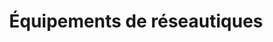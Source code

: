 ---
title: Équipements de réseautiques
description:   
titre: Équipements de réseautiques
desc: Lorem ipsum dolor sit amet, consectetur adipisicing elit. Maiores cum, aliquid! Consequatur quisquam vero eum!
identifiant: equipements-reseautiques
icon: /img/ico/service3.svg
image: /img/cover2.jpg
draft: false
section1:
  title: Réseautique
  description: >-
    Installation de la structure qui va accueillir tout le matériel du système de réseautique.
section2:
  image1: /img/cover1.jpg
  image2: /img/cover2.jpg
  image3: /img/cover3.jpg
section3:
  title: Définitions
  col1: >-
    **Cabinet (râteliers)**: Hammond, Sysracks, Panduit, Électron Métal et plus. Modèle autoportant, vissé au plancher ou fixé au mur. Neuf ou usagé. Une gamme complète de râtelier qui pourra satisfaire vos besoins en câblage structuré.


    **Commutateurs (switch)**: Un commutateur réseau (en anglais switch), est un équipement qui relie plusieurs segments (câbles ou fibres) dans un réseau informatique et de télécommunication et qui permet de créer des circuits virtuels.


    **Panneau de Brassage (Patch panel)**: Le panneau de brassage, un item important dans tout réseau, permet une structure claire et organisée en plus d’être plus facile d’entretien.
  col2: >-
    **Cordon de Brassage (Patch cord)**: Ce petit lien de câblage qui se situe entre le panneau de Brassage et le commutateur, quand il est de la longueur appropriée, permet une organisation visuelle plus claire de l’assemblage dans le râtelier. Comme les câbles, les cordons sont disponibles en plusieurs couleurs. L’assignation des couleurs, quand il y plusieurs services utilisant les réseaux de câbles dans une bâtisse, promets une identification claire par le technicien et évite des coupure de services déplaisantes.


    **UPS (Uninterruptible Power Supply) ou Alimentation sans interruption**: Un élément important dans un réseau. Il sert à régulariser le courant et garder la charge sur des équipements sensibles ou qui doivent rester en fonction assez longtemps pour permettre une mise hors tension sécuritaire si la panne de courant doit durer plus longtemps. 


section4:
  need: true
  title: Intercommunication
  image: /img/cover3.jpg
  description: >-
    La clientèle principale pour les intercoms (ou interphone) sont les écoles. Planiselect Inc est heureux d’avoir plusieurs écoles et commissions scolaires à son actif. Nous travaillons exclusivement avec les produits TOA. La qualité de leurs produits nous permet des installations sans anicroches.


    Lors d’installation dans des établissements neufs, les défis sont surtout liés aux contraintes de temps. Quand nous devons travailler dans une école existante, l’attention est plutôt portée à l’horaire des classes, aux restrictions même de la bâtisse et à la présence d’amiante. 


    L’installation du système comprend généralement les éléments suivants:


    - Interface de station

    - Commutateurs 

    - Barres d’alimentation

    - UPS (uninterrupted power supply)

    - Gestionnaire de câble

    - Et plus selon les besoins du système
---